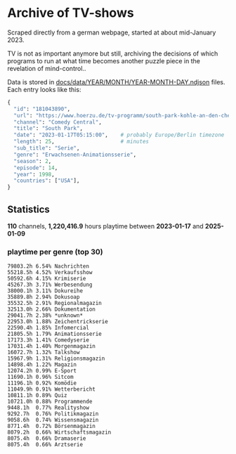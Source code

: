 # Archive of TV-shows

Scraped directly from a german webpage, started at about mid-January 2023.

TV is not as important anymore but still, archiving the decisions of which programs to run at what time
becomes another puzzle piece in the revelation of mind-control.. 

Data is stored in [docs/data/YEAR/MONTH/YEAR-MONTH-DAY.ndjson](docs/data/) files. 
Each entry looks like this:

```python
{
  "id": "181043890", 
  "url": "https://www.hoerzu.de/tv-programm/south-park-kohle-an-den-chefkoch/bid_181043890/", 
  "channel": "Comedy Central", 
  "title": "South Park", 
  "date": "2023-01-17T05:15:00",    # probably Europe/Berlin timezone 
  "length": 25,                     # minutes 
  "sub_title": "Serie", 
  "genre": "Erwachsenen-Animationsserie", 
  "season": 2, 
  "episode": 14, 
  "year": 1998, 
  "countries": ["USA"],
}
```

## Statistics

**110** channels, **1,220,416.9** hours playtime between **2023-01-17** and **2025-01-09**


### playtime per genre (top 30)

    79803.2h 6.54% Nachrichten
    55218.5h 4.52% Verkaufsshow
    50592.6h 4.15% Krimiserie
    45267.3h 3.71% Werbesendung
    38000.1h 3.11% Dokureihe
    35889.8h 2.94% Dokusoap
    35532.5h 2.91% Regionalmagazin
    32513.0h 2.66% Dokumentation
    29041.7h 2.38% *unknown*
    22953.0h 1.88% Zeichentrickserie
    22590.4h 1.85% Infomercial
    21805.5h 1.79% Animationsserie
    17173.3h 1.41% Comedyserie
    17031.4h 1.40% Morgenmagazin
    16072.7h 1.32% Talkshow
    15967.9h 1.31% Religionsmagazin
    14898.4h 1.22% Magazin
    12074.2h 0.99% E-Sport
    11690.1h 0.96% Sitcom
    11196.1h 0.92% Komödie
    11049.9h 0.91% Wetterbericht
    10811.1h 0.89% Quiz
    10721.0h 0.88% Programmende
    9448.1h  0.77% Realityshow
    9292.7h  0.76% Politikmagazin
    9058.6h  0.74% Wissensmagazin
    8771.4h  0.72% Börsenmagazin
    8079.2h  0.66% Wirtschaftsmagazin
    8075.4h  0.66% Dramaserie
    8075.4h  0.66% Arztserie
